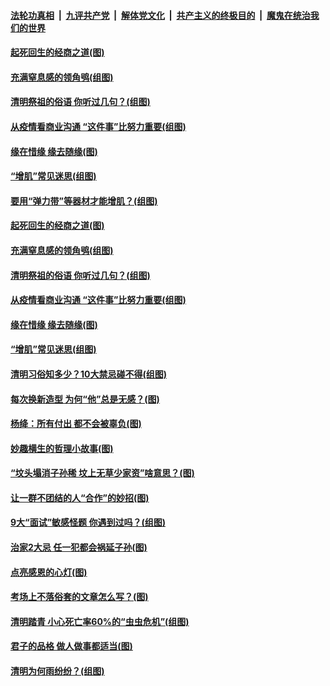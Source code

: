 

####  [法轮功真相](../../../../basic/blob/master/README.md?t=04050031) &nbsp;|&nbsp; [九评共产党](../../../../9ping.md/blob/master/README.md?t=04050031) &nbsp;|&nbsp; [解体党文化](../../../../jtdwh.md/blob/master/README.md?t=04050031)  &nbsp;|&nbsp; [共产主义的终极目的](../../../../gczydzjmd.md/blob/master/README.md?t=04050031) &nbsp;|&nbsp; [魔鬼在统治我们的世界](../../../../mgztzwmdsj.md/blob/master/README.md?t=04050031) 

#### [起死回生的经商之道(图)](../pages/p8/967492.md?t=04050031) 

#### [充满窒息感的领角鸮(组图)](../pages/p8/967640.md?t=04050031) 

#### [清明祭祖的俗语 你听过几句？(组图)](../pages/p8/965739.md?t=04050031) 

#### [从疫情看商业沟通 “这件事”比努力重要(组图)](../pages/p8/967638.md?t=04050031) 

#### [缘在惜缘 缘去随缘(图)](../pages/p8/967257.md?t=04050031) 

#### [“增肌”常见迷思(组图)](../pages/p8/967559.md?t=04050031) 

#### [要用“弹力带”等器材才能增肌？(组图)](../pages/p8/967661.md?t=04050031) 

#### [起死回生的经商之道(图)](../pages/p8/967492.md?t=04050031) 

#### [充满窒息感的领角鸮(组图)](../pages/p8/967640.md?t=04050031) 

#### [清明祭祖的俗语 你听过几句？(组图)](../pages/p8/965739.md?t=04050031) 

#### [从疫情看商业沟通 “这件事”比努力重要(组图)](../pages/p8/967638.md?t=04050031) 

#### [缘在惜缘 缘去随缘(图)](../pages/p8/967257.md?t=04050031) 

#### [“增肌”常见迷思(组图)](../pages/p8/967559.md?t=04050031) 

#### [清明习俗知多少？10大禁忌碰不得(组图)](../pages/p8/967031.md?t=04050031) 

#### [每次换新造型 为何“他”总是无感？(图)](../pages/p8/967553.md?t=04050031) 

#### [杨绛：所有付出 都不会被辜负(图)](../pages/p8/967481.md?t=04050031) 

#### [妙趣横生的哲理小故事(图)](../pages/p8/967477.md?t=04050031) 

#### [“坟头塌消子孙稀 坟上无草少家资”啥意思？(图)](../pages/p8/967469.md?t=04050031) 

#### [让一群不团结的人“合作”的妙招(图)](../pages/p8/967436.md?t=04050031) 

#### [9大“面试”敏感怪题 你遇到过吗？(组图)](../pages/p8/967142.md?t=04050031) 

#### [治家2大忌 任一犯都会祸延子孙(图)](../pages/p8/967397.md?t=04050031) 

#### [点亮感恩的心灯(图)](../pages/p8/966758.md?t=04050031) 

#### [考场上不落俗套的文章怎么写？(图)](../pages/p8/967328.md?t=04050031) 

#### [清明踏青 小心死亡率60%的“虫虫危机”(组图)](../pages/p8/967181.md?t=04050031) 

#### [君子的品格 做人做事都适当(图)](../pages/p8/966740.md?t=04050031) 

#### [清明为何雨纷纷？(组图)](../pages/p8/967012.md?t=04050031) 

